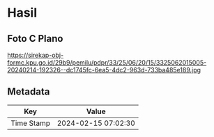 # Hasil

## Foto C Plano

https://sirekap-obj-formc.kpu.go.id/29b9/pemilu/pdpr/33/25/06/20/15/3325062015005-20240214-192326--dc1745fc-6ea5-4dc2-963d-733ba485e189.jpg


## Metadata

| Key        | Value               |
| ---------- | ------------------- |
| Time Stamp | 2024-02-15 07:02:30 |



